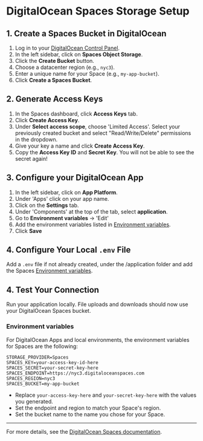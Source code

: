 # DigitalOcean Spaces Storage Setup

## 1. Create a Spaces Bucket in DigitalOcean

1. Log in to your [DigitalOcean Control Panel](https://cloud.digitalocean.com/).
2. In the left sidebar, click on **Spaces Object Storage**.
3. Click the **Create Bucket** button.
4. Choose a datacenter region (e.g., `nyc3`).
5. Enter a unique name for your Space (e.g., `my-app-bucket`).
6. Click **Create a Spaces Bucket**.

## 2. Generate Access Keys

1. In the Spaces dashboard, click **Access Keys** tab.
2. Click **Create Access Key**.
3. Under **Select access scope**, choose 'Limited Access'. Select your previously created bucket and select "Read/Write/Delete" permissions in the dropdown. 
3. Give your key a name and click **Create Access Key**.
4. Copy the **Access Key ID** and **Secret Key**. You will not be able to see the secret again!

## 3. Configure your DigitalOcean App

1. In the left sidebar, click on **App Platform**.
2. Under 'Apps' click on your app name.
3. Click on the **Settings** tab.
4. Under 'Components' at the top of the tab, select **application**.
5. Go to **Environment variables** -> 'Edit'
6. Add the environment variables listed in [Environment variables](#environment-variables).
7. Click **Save**

## 4. Configure Your Local `.env` File

Add a `.env` file if not already created, under the /application folder and add the Spaces [Environment variables](#environment-variables).

## 4. Test Your Connection

Run your application locally. File uploads and downloads should now use your DigitalOcean Spaces bucket.

### Environment variables

For DigitalOcean Apps and local environments, the environment variables for Spaces are the following:

```
STORAGE_PROVIDER=Spaces
SPACES_KEY=your-access-key-id-here
SPACES_SECRET=your-secret-key-here
SPACES_ENDPOINT=https://nyc3.digitaloceanspaces.com
SPACES_REGION=nyc3
SPACES_BUCKET=my-app-bucket
```

- Replace `your-access-key-here` and `your-secret-key-here` with the values you generated.
- Set the endpoint and region to match your Space's region.
- Set the bucket name to the name you chose for your Space.

---

For more details, see the [DigitalOcean Spaces documentation](https://docs.digitalocean.com/products/spaces/).